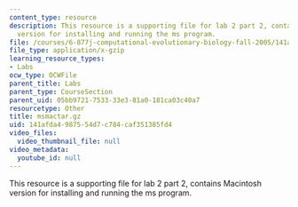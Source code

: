 ```yaml
---
content_type: resource
description: This resource is a supporting file for lab 2 part 2, contains Macintosh
  version for installing and running the ms program.
file: /courses/6-877j-computational-evolutionary-biology-fall-2005/141afda4987554d7c784caf351385fd4_msmactar.gz
file_type: application/x-gzip
learning_resource_types:
- Labs
ocw_type: OCWFile
parent_title: Labs
parent_type: CourseSection
parent_uid: 05bb9721-7533-33e3-81a0-181ca03c40a7
resourcetype: Other
title: msmactar.gz
uid: 141afda4-9875-54d7-c784-caf351385fd4
video_files:
  video_thumbnail_file: null
video_metadata:
  youtube_id: null
---
```

This resource is a supporting file for lab 2 part 2, contains Macintosh version for installing and running the ms program.

